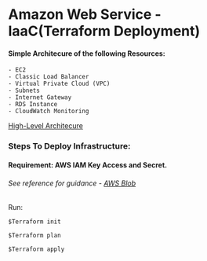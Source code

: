 # Amazon Web Service - IaaC(Terraform Deployment)

#### Simple Architecure of the following Resources:
    - EC2
    - Classic Load Balancer
    - Virtual Private Cloud (VPC)
    - Subnets
    - Internet Gateway
    - RDS Instance 
    - CloudWatch Monitoring

 [High-Level Architecure](https://www.lucidchart.com/invitations/accept/65202cb1-8159-4846-9692-ad8030a76c66) 
### Steps To Deploy Infrastructure:
#### Requirement: AWS IAM Key Access and Secret.
###### See reference for guidance - [AWS Blob](https://aws.amazon.com/blogs/apn/terraform-beyond-the-basics-with-aws/) 

Run: 

```$Terraform init ```

```$Terraform plan ```

```$Terraform apply ```

